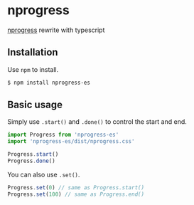 # nprogress
[nprogress](https://github.com/rstacruz/nprogress) rewrite with typescript

## Installation

Use `npm` to install.

```sh
$ npm install nprogress-es
```

## Basic usage

Simply use `.start()` and `.done()` to control the start and end.

```typescript
import Progress from 'nprogress-es'
import 'nprogress-es/dist/nprogress.css'

Progress.start()
Progress.done()
```

You can also use `.set()`.

```typescript
Progress.set(0) // same as Progress.start()
Progress.set(100) // same as Progress.end()
```
